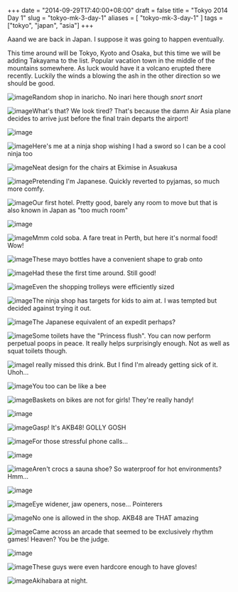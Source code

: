 +++
date = "2014-09-29T17:40:00+08:00"
draft = false
title = "Tokyo 2014 Day 1"
slug = "tokyo-mk-3-day-1"
aliases = [
	"tokyo-mk-3-day-1"
]
tags = ["tokyo", "japan", "asia"]
+++

Aaand we are back in Japan. I suppose it was going to happen eventually.

This time around will be Tokyo, Kyoto and Osaka, but this time we will be adding Takayama to the list. Popular vacation town in the middle of the mountains somewhere. As luck would have it a volcano erupted there recently. Luckily the winds a blowing the ash in the other direction so we should be good.



![image](/images/2014/10/wpid-dsc_0404-resized-10241.jpg)Random shop in inaricho. No inari here though *snort snort*

![image](/images/2014/10/wpid-dsc_0406-resized-10241.jpg)What's that? We look tired? That's because the damn Air Asia plane decides to arrive just before the final train departs the airport!


![image](/images/2014/10/wpid-dsc_0407-resized-1024.jpg)



![image](/images/2014/10/wpid-dsc_0408-resized-1024.jpg)Here's me at a ninja shop wishing I had a sword so I can be a cool ninja too

![image](/images/2014/10/wpid-dsc_0409-resized-1024.jpg)Neat design for the chairs at Ekimise in Asuakusa

![image](/images/2014/10/wpid-img_20140928_234910-resized-1024.jpg)Pretending I'm Japanese. Quickly reverted to pyjamas, so much more comfy.

![image](/images/2014/10/wpid-img_20140928_234941-resized-1024.jpg)Our first hotel. Pretty good, barely any room to move but that is also known in Japan as "too much room"


![image](/images/2014/10/wpid-img_20140929_125002-resized-1024.jpg)

![image](/images/2014/10/wpid-img_20140929_125636-resized-1024.jpg)Mmm cold soba. A fare treat in Perth, but here it's normal food! Wow!

![image](/images/2014/10/wpid-img_20140929_140432-resized-1024.jpg)These mayo bottles have a convenient shape to grab onto

![image](/images/2014/10/wpid-img_20140929_140745-resized-1024.jpg)Had these the first time around. Still good!

![image](/images/2014/10/wpid-img_20140929_141433-resized-1024.jpg)Even the shopping trolleys were efficiently sized

![image](/images/2014/10/wpid-img_20140929_143723-resized-1024.jpg)The ninja shop has targets for kids to aim at. I was tempted but decided against trying it out.

![image](/images/2014/10/wpid-img_20140929_151528-resized-1024.jpg)The Japanese equivalent of an expedit perhaps?

![image](/images/2014/10/wpid-img_20140929_152621-resized-1024.jpg)Some toilets have the "Princess flush". You can now perform perpetual poops in peace. It really helps surprisingly enough. Not as well as squat toilets though.

![image](/images/2014/10/wpid-img_20140929_154819-resized-1024.jpg)I really missed this drink. But I find I'm already getting sick of it. Uhoh...

![image](/images/2014/10/wpid-img_20140929_161401-resized-1024.jpg)You too can be like a bee

![image](/images/2014/10/wpid-img_20140929_172826-resized-1024.jpg)Baskets on bikes are not for girls! They're really handy!


![image](/images/2014/10/wpid-img_20140929_192201-resized-1024.jpg)



![image](/images/2014/10/wpid-img_20140929_195649-resized-1024.jpg)Gasp! It's AKB48! GOLLY GOSH

![image](/images/2014/10/wpid-img_20140929_201702-resized-1024.jpg)For those stressful phone calls...


![image](/images/2014/10/wpid-img_20140929_202650-resized-1024.jpg)



![image](/images/2014/10/wpid-img_20140929_202842-resized-1024.jpg)Aren't crocs a sauna shoe? So waterproof for hot environments? Hmm...


![image](/images/2014/10/wpid-img_20140929_203218-resized-1024.jpg)



![image](/images/2014/10/wpid-img_20140929_203228-resized-1024.jpg)Eye widener, jaw openers, nose... Pointerers

![image](/images/2014/10/wpid-img_20140929_204712-resized-1024.jpg)No one is allowed in the shop. AKB48 are THAT amazing

![image](/images/2014/10/wpid-img_20140929_205432-resized-1024.jpg)Came across an arcade that seemed to be exclusively rhythm games! Heaven? You be the judge.


![image](/images/2014/10/wpid-img_20140929_205459-resized-1024.jpg)

![image](/images/2014/10/wpid-img_20140929_205634-resized-1024.jpg)These guys were even hardcore enough to have gloves!

![image](/images/2014/10/wpid-img_20140929_210134-resized-1024.jpg)Akihabara at night.
